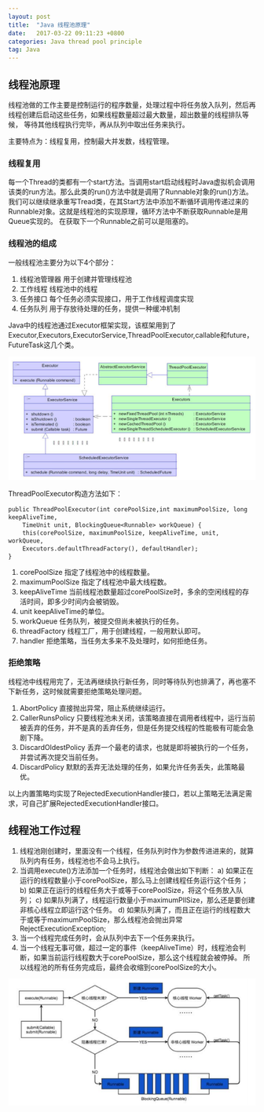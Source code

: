 ```yaml
---
layout: post
title:  "Java 线程池原理"
date:   2017-03-22 09:11:23 +0800
categories: Java thread pool principle
tag: Java
---
```


## 线程池原理

线程池做的工作主要是控制运行的程序数量，处理过程中将任务放入队列，然后再线程创建后启动这些任务，如果线程数量超过最大数量，超出数量的线程排队等候，
等待其他线程执行完毕，再从队列中取出任务来执行。

主要特点为：线程复用，控制最大并发数，线程管理。

### 线程复用

每一个Thread的类都有一个start方法。当调用start启动线程时Java虚拟机会调用该类的run方法。那么此类的run()方法中就是调用了Runnable对象的run()方法。
我们可以继续继承重写Tread类，在其Start方法中添加不断循环调用传递过来的Runnable对象。这就是线程池的实现原理，循环方法中不断获取Runnable是用Queue实现的。
在获取下一个Runnable之前可以是阻塞的。

### 线程池的组成

一般线程池主要分为以下4个部分：

1. 线程池管理器 用于创建并管理线程池
2. 工作线程 线程池中的线程
3. 任务接口 每个任务必须实现接口，用于工作线程调度实现
4. 任务队列 用于存放待处理的任务，提供一种缓冲机制

Java中的线程池通过Executor框架实现，该框架用到了Executor,Executors,ExecutorService,ThreadPoolExecutor,callable和future，FutureTask这几个类。

![线程池框架结构](/images/posts/20170322/01.png)<br>

ThreadPoolExecutor构造方法如下：

```
public ThreadPoolExecutor(int corePoolSize,int maximumPoolSize, long keepAliveTime,
    TimeUnit unit, BlockingQueue<Runnable> workQueue) {
    this(corePoolSize, maximumPoolSize, keepAliveTime, unit, workQueue,
    Executors.defaultThreadFactory(), defaultHandler);
}
```

1. corePoolSize 指定了线程池中的线程数量。
2. maximumPoolSize 指定了线程池中最大线程数。
3. keepAliveTime 当前线程池数量超过corePoolSize时，多余的空闲线程的存活时间，即多少时间内会被销毁。
4. unit keepAliveTime的单位。
5. workQueue 任务队列，被提交但尚未被执行的任务。
6. threadFactory 线程工厂，用于创建线程，一般用默认即可。
7. handler 拒绝策略，当任务太多来不及处理时，如何拒绝任务。


### 拒绝策略

线程池中线程用完了，无法再继续执行新任务，同时等待队列也排满了，再也塞不下新任务，这时候就需要拒绝策略处理问题。
1. AbortPolicy 直接抛出异常，阻止系统继续运行。
2. CallerRunsPolicy 只要线程池未关闭，该策略直接在调用者线程中，运行当前被丢弃的任务，并不是真的丢弃任务，但是任务提交线程的性能极有可能会急剧下降。
3. DiscardOldestPolicy 丢弃一个最老的请求，也就是即将被执行的一个任务，并尝试再次提交当前任务。
4. DiscardPolicy 默默的丢弃无法处理的任务，如果允许任务丢失，此策略最优。

以上内置策略均实现了RejectedExecutionHandler接口，若以上策略无法满足需求，可自己扩展RejectedExecutionHandler接口。


## 线程池工作过程

1. 线程池刚创建时，里面没有一个线程，任务队列时作为参数传进进来的，就算队列内有任务，线程池也不会马上执行。
2. 当调用execute()方法添加一个任务时，线程池会做出如下判断：
    a) 如果正在运行的线程数量小于corePoolSize，那么马上创建线程任务运行这个任务；
    b) 如果正在运行的线程任务大于或等于corePoolSize，将这个任务放入队列；
    c) 如果队列满了，线程运行数量小于maximumPllSize，那么还是要创建非核心线程立即运行这个任务。
    d) 如果队列满了，而且正在运行的线程数大于或等于maximumPoolSize，那么线程池会抛出异常RejectExecutionException;
3. 当一个线程完成任务时，会从队列中去下一个任务来执行。
4. 当一个线程无事可做，超过一定的事件（keepAliveTime）时，线程池会判断，如果当前运行线程数大于corePoolSize，那么这个线程就会被停掉。
所以线程池的所有任务完成后，最终会收缩到corePoolSize的大小。

![线程池工作过程](/images/posts/20170322/02.png)<br>